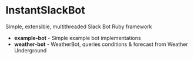 # InstantSlackBot
Simple, extensible, multithreaded Slack Bot Ruby framework

- **example-bot** - Simple example bot implementations
- **weather-bot** - WeatherBot, queries conditions & forecast from 
  Weather Underground
